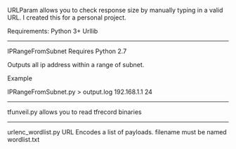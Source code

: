 URLParam allows you to check response size by manually typing in a valid URL. I created this for a personal project.

Requirements:
Python 3+
Urllib

-----------------------
IPRangeFromSubnet
Requires Python 2.7

Outputs all ip address within a range of subnet.

Example

IPRangeFromSubnet.py > output.log
192.168.1.1
24


-----------------------
tfunveil.py allows you to read tfrecord binaries

-----------------------

urlenc_wordlist.py URL Encodes a list of payloads. filename must be named wordlist.txt

